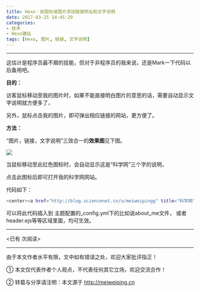 ```yaml
---
title: Hexo：给图标或图片添加链接网址和文字说明
date: 2017-03-25 14:45:29
categories:  
- 技术
- Hexo建站
tags: [Hexo, 图片, 链接, 文字说明]
---
```


---
	

这估计是程序员最不屑的技能，但对于非程序员的我来说，还是Mark一下代码以后备用吧。

**目的：**

访客鼠标移动至我的图片时，如果不能直接明白图片的意思的话，需要自动显示文字说明就方便多了，

另外，鼠标点击我的图片，即可弹出相应链接的网站，更方便了。

<!-- more -->

**方法：**

“图片，链接，文字说明”三效合一的**效果图**见下图。

<img src="https://ooo.0o0.ooo/2017/03/25/58d60a91a9a8d.png" align=center/>

当鼠标移动至此红色图标时，会自动显示这是“科学网”三个字的说明，

点击此图标后即可打开我的科学网网站。

代码如下：

``` bash
<center><a href="http://blog.sciencenet.cn/u/meiweipingg" title="科学网" target="_blank"><img src="http://i4.buimg.com/567571/0044520727e81248.png" width=15% height=15% ></a>
```

可以将此代码插入到 主题配置的_config.yml下的比如说about_me文件， 或者 header.ejs等等区域里面，均可生效。










---

<span id="busuanzi_container_page_pv">
<已有 <span id="busuanzi_value_page_pv"></span> 次阅读>
</span>

---


由于本文作者水平有限，文中如有错误之处，欢迎大家批评指正！

① 本文仅代表作者个人观点，不代表任何其它立场，欢迎交流合作！

② 转载与分享请注明：本文源于 http://meiweiping.cn